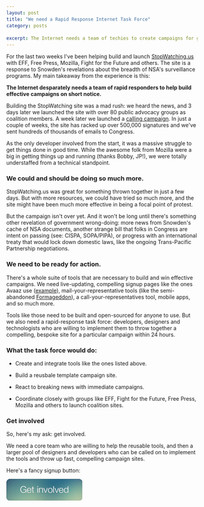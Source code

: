 ```yaml
---
layout: post
title: "We need a Rapid Response Internet Task Force"
category: posts

excerpt: The Internet needs a team of techies to create campaigns for good.
---
```


For the last two weeks I've been helping build and launch <a href="http://stopwatching.us" target="_blank">StopWatching.us</a> with EFF, Free Press, Mozilla, Fight for the Future and others. The site is a response to Snowden's revelations about the breadth of NSA's surveillance programs. My main takeaway from the experience is this: 

**The Internet desparately needs a team of rapid responders to help build effective campaigns on short notice.**

Building the StopWatching site was a mad rush: we heard the news, and 3 days later we launched the site with over 80 public advocacy groups as coalition members. A week later we launched a <a href="https://call.stopwatching.us" target="_blank">calling campaign</a>. In just a couple of weeks, the site has racked up over 500,000 signatures and we've sent hundreds of thousands of emails to Congress.

As the only developer involved from the start, it was a massive struggle to get things done in good time. While the awesome folk from Mozilla were a big in getting things up and running (thanks Bobby, JP!), we were totally understaffed from a technical standpoint.

### We could and should be doing so much more.

StopWatching.us was great for something thrown together in just a few days. But with more resources, we could have tried so much more, and the site might have been much more effective in being a focal point of protest.

But the campaign isn't over yet. And it  won't be long until there's something other revelation of government wrong-doing: more news from Snowden's cache of NSA documents, another strange bill that folks in Congress are intent on passing (see: CISPA, SOPA/PIPA), or progress with an international treaty that would lock down domestic laws, like the ongoing Trans-Pacific Partnership negotiations.

### We need to be ready for action.

There's a whole suite of tools that are necessary to build and win effective campaigns. We need live-updating, compelling signup pages like the ones Avaaz use (<a href="http://avaaz.org/en/the_plan_to_kill_orangutans_loc/?vc" target="_blank">example</a>), mail-your-representative tools (like the semi-abandoned <a href="https://github.com/opencongress/formageddon" target="_blank">Formageddon</a>), a call-your-representatives tool, mobile apps, and so much more. 

Tools like those need to be built and open-sourced for anyone to use. But we also need a rapid-response task force: developers, designers and technologists who are willing to implement them to throw together a compelling, bespoke site for a particular campaign within 24 hours.

### What the task force would do:

* Create and integrate tools like the ones listed above.

* Build a reusbale template campaign site.

* React to breaking news with immediate campaigns.

* Coordinate closely with groups like EFF, Fight for the Future, Free Press, Mozilla and others to launch coalition sites.

### Get involved

So, here's my ask: get involved.

We need a core team who are willing to help the reusable tools, and then a larger pool of designers and developers who can be called on to implement the tools and throw up fast, compelling campaign sites.

Here's a fancy signup button:

<a href="/rritf.html"><img src="/images/get-involved.png" /></a>

